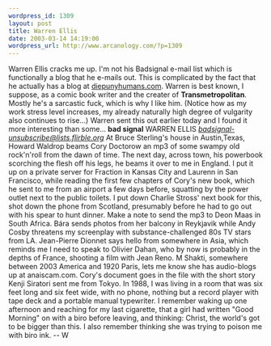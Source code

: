 ```yaml
--- 
wordpress_id: 1309
layout: post
title: Warren Ellis
date: 2003-03-14 14:19:00
wordpress_url: http://www.arcanology.com/?p=1309
---
```

Warren Ellis cracks me up. I'm not his Badsignal e-mail list which is functionally a blog that he e-mails out. This is complicated by the fact that he actually has a blog at <a href="http://diepunyhumans.com">diepunyhumans.com</a>. Warren is best known, I suppose, as a comic book writer and the creater of <strong>Transmetropolitan</strong>. Mostly he's a sarcastic fuck, which is why I like him. (Notice how as my work stress level increases, my already naturally high degree of vulgarity also continues to rise...) Warren sent this out earlier today and I found it more interesting than some... <strong>bad signal</strong> WARREN ELLIS <em>badsignal-unsubscribe@lists.flirble.org</em> At Bruce Sterling's house in Austin,Texas, Howard Waldrop beams Cory Doctorow an mp3 of some swampy old rock'n'roll from the dawn of time. The next day, across town, his powerbook scorching the flesh off his legs, he beams it over to me in England. I put it up on a private server for Fraction in Kansas City and Laurenn in San Francisco, while reading the first few chapters of Cory's new book, which he sent to me from an airport a few days before, squatting by the power outlet next to the public toilets. I put down Charlie Stross' next book for this, shot down the phone from Scotland, presumably before he had to go out with his spear to hunt dinner. Make a note to send the mp3 to Deon Maas in South Africa. Bára sends photos from her balcony in Reykjavik while Andy Cosby threatens my screenplay with substance-challenged 80s TV stars from LA. Jean-Pierre Dionnet says hello from somewhere in Asia, which reminds me I need to speak to Olivier Dahan, who by now is probably in the depths of France, shooting a film with Jean Reno. M Shakti, somewhere between 2003 America and 1920 Paris, lets me know she has audio-blogs up at anaiscam.com. Cory's document goes in the file with the short story Kenji Siratori sent me from Tokyo. In 1988, I was living in a room that was six feet long and six feet wide, with no phone, nothing but a record player with tape deck and a portable manual typewriter. I remember waking up one afternoon and reaching for my last cigarette, that a girl had written "Good Morning" on with a biro before leaving, and thinking: Christ, the world's got to be bigger than this. I also remember thinking she was trying to poison me with biro ink. -- W